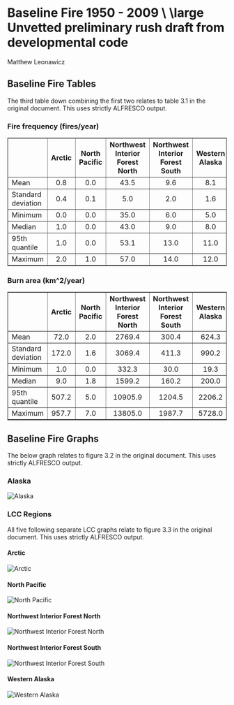 # Baseline Fire 1950 - 2009 \\ \large Unvetted preliminary rush draft from developmental code
Matthew Leonawicz  





## Baseline Fire Tables
The third table down combining the first two relates to table 3.1 in the original document.
This uses strictly ALFRESCO output.



### Fire frequency (fires/year)
<!-- html table generated in R 3.2.0 by xtable 1.7-4 package -->
<!-- Fri Jul 24 13:47:45 2015 -->
<table border=1>
<tr> <th>  </th> <th> Arctic </th> <th> North Pacific </th> <th> Northwest Interior Forest North </th> <th> Northwest Interior Forest South </th> <th> Western Alaska </th> <th> Alaska </th>  </tr>
  <tr> <td> Mean </td> <td align="center"> 0.8 </td> <td align="center"> 0.0 </td> <td align="center"> 43.5 </td> <td align="center"> 9.6 </td> <td align="center"> 8.1 </td> <td align="center"> 59.9 </td> </tr>
  <tr> <td> Standard deviation </td> <td align="center"> 0.4 </td> <td align="center"> 0.1 </td> <td align="center"> 5.0 </td> <td align="center"> 2.0 </td> <td align="center"> 1.6 </td> <td align="center"> 7.2 </td> </tr>
  <tr> <td> Minimum </td> <td align="center"> 0.0 </td> <td align="center"> 0.0 </td> <td align="center"> 35.0 </td> <td align="center"> 6.0 </td> <td align="center"> 5.0 </td> <td align="center"> 48.0 </td> </tr>
  <tr> <td> Median </td> <td align="center"> 1.0 </td> <td align="center"> 0.0 </td> <td align="center"> 43.0 </td> <td align="center"> 9.0 </td> <td align="center"> 8.0 </td> <td align="center"> 59.0 </td> </tr>
  <tr> <td> 95th quantile </td> <td align="center"> 1.0 </td> <td align="center"> 0.0 </td> <td align="center"> 53.1 </td> <td align="center"> 13.0 </td> <td align="center"> 11.0 </td> <td align="center"> 73.1 </td> </tr>
  <tr> <td> Maximum </td> <td align="center"> 2.0 </td> <td align="center"> 1.0 </td> <td align="center"> 57.0 </td> <td align="center"> 14.0 </td> <td align="center"> 12.0 </td> <td align="center"> 78.0 </td> </tr>
   </table>

### Burn area (km^2/year)
<!-- html table generated in R 3.2.0 by xtable 1.7-4 package -->
<!-- Fri Jul 24 13:47:45 2015 -->
<table border=1>
<tr> <th>  </th> <th> Arctic </th> <th> North Pacific </th> <th> Northwest Interior Forest North </th> <th> Northwest Interior Forest South </th> <th> Western Alaska </th> <th> Alaska </th>  </tr>
  <tr> <td> Mean </td> <td align="center"> 72.0 </td> <td align="center"> 2.0 </td> <td align="center"> 2769.4 </td> <td align="center"> 300.4 </td> <td align="center"> 624.3 </td> <td align="center"> 3743.5 </td> </tr>
  <tr> <td> Standard deviation </td> <td align="center"> 172.0 </td> <td align="center"> 1.6 </td> <td align="center"> 3069.4 </td> <td align="center"> 411.3 </td> <td align="center"> 990.2 </td> <td align="center"> 4301.2 </td> </tr>
  <tr> <td> Minimum </td> <td align="center"> 1.0 </td> <td align="center"> 0.0 </td> <td align="center"> 332.3 </td> <td align="center"> 30.0 </td> <td align="center"> 19.3 </td> <td align="center"> 424.7 </td> </tr>
  <tr> <td> Median </td> <td align="center"> 9.0 </td> <td align="center"> 1.8 </td> <td align="center"> 1599.2 </td> <td align="center"> 160.2 </td> <td align="center"> 200.0 </td> <td align="center"> 2037.5 </td> </tr>
  <tr> <td> 95th quantile </td> <td align="center"> 507.2 </td> <td align="center"> 5.0 </td> <td align="center"> 10905.9 </td> <td align="center"> 1204.5 </td> <td align="center"> 2206.2 </td> <td align="center"> 13949.7 </td> </tr>
  <tr> <td> Maximum </td> <td align="center"> 957.7 </td> <td align="center"> 7.0 </td> <td align="center"> 13805.0 </td> <td align="center"> 1987.7 </td> <td align="center"> 5728.0 </td> <td align="center"> 18139.0 </td> </tr>
   </table>

## Baseline Fire Graphs
The below graph relates to figure 3.2 in the original document.
This uses strictly ALFRESCO output.

### Alaska
![Alaska](baseline_fire_cccma_files/figure-html/baseline_fire_barplot_AK-1.png) 

### LCC Regions
All five following separate LCC graphs relate to figure 3.3 in the original document.
This uses strictly ALFRESCO output.

#### Arctic
![Arctic](baseline_fire_cccma_files/figure-html/baseline_fire_barplot_LCC1-1.png) 

#### North Pacific
![North Pacific](baseline_fire_cccma_files/figure-html/baseline_fire_barplot_LCC2-1.png) 

#### Northwest Interior Forest North
![Northwest Interior Forest North](baseline_fire_cccma_files/figure-html/baseline_fire_barplot_LCC3-1.png) 

#### Northwest Interior Forest South
![Northwest Interior Forest South](baseline_fire_cccma_files/figure-html/baseline_fire_barplot_LCC4-1.png) 

#### Western Alaska
![Western Alaska](baseline_fire_cccma_files/figure-html/baseline_fire_barplot_LCC5-1.png) 

